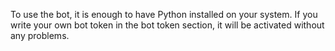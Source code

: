 To use the bot, it is enough to have Python installed on your system. If you write your own bot token in the bot token section, it will be activated without any problems.
